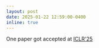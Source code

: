 ```yaml
---
layout: post
date: 2025-01-22 12:59:00-0400
inline: true
---
```


One paper got accepted at [ICLR'25]()
